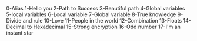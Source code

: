 0-Alias
1-Hello you
2-Path to Success
3-Beautiful path
4-Global variables
5-local variables
6-Local variable
7-Global variable
8-True knowledge
9-Divide and rule
10-Love
11-People in the world
12-Combination
13-Floats
14-Decimal to Hexadecimal
15-Strong encryption
16-Odd number
17-I'm an instant star
